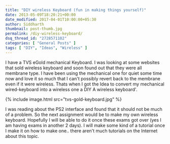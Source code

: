 ```yaml
---
title: "DIY wireless Keyboard (fun in making things yourself)"
date: 2013-05-09T18:20:21+00:00
date_modified: 2017-04-01T10:00:00+05:30
author: Siddharth
thumbnail: post-thumb.jpg
permalink: /diy-wireless-keyboard/
dsq_thread_id: "2728571102"
categories: [ "General Posts" ]
tags: [ "DIY", "Ideas", "Wireless" ]
---
```


I have a TVS eGold mechanical Keyboard. I was looking at some websites that sold wireless keyboard and soon found out that they were all membrane type. I have been using the mechanical one for quiet some time now and love it so much that I can't possibly revert back to the membrane even if it were wireless. Thats when I got the Idea to convert my mechanical wired-keyboard into a wireless one a DIY A wireless keyboard'.

{% include image.html src="tvs-gold-keyboard.jpg" %}

I was reading about the PS2 interface and found that it should not be much of a problem. So the next assignment would be to make my own wireless keyboard. Hopefully I will be able to do it once these exams got over (yes I am having exams in another 2 days). I will make some kind of a tutorial once I make it on how to make one.. there aren't much tutorials on the Internet about this topic.
